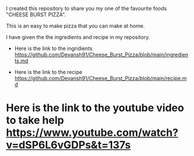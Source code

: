 I created this repository to share you my one of the favourite foods "CHEESE BURST PIZZA".

This is an easy to make pizza that you can make at home.

I have given the the ingredients and recipe in my repository.

* Here is the link to the ingridients https://github.com/Devansh91/Cheese_Burst_Pizza/blob/main/ingredients.md

* Here is the link to the recipe https://github.com/Devansh91/Cheese_Burst_Pizza/blob/main/recipe.md

# Here is the link to the youtube video to take help https://www.youtube.com/watch?v=dSP6L6vGDPs&t=137s
